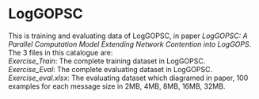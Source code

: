 # LogGOPSC
This is training and evaluating data of LogGOPSC, in paper *LogGOPSC: A Parallel Computation Model Extending Network Contention into LogGOPS*.  
The 3 files in this catalogue are:  
  *Exercise_Train*: The complete training dataset in LogGOPSC.  
  *Exercise_Eval*: The complete evaluating dataset in LogGOPSC.  
  *Exercise_eval.xlsx*: The evaluating dataset which diagramed in paper, 100 examples for each message size in 2MB, 4MB, 8MB, 16MB, 32MB.  
